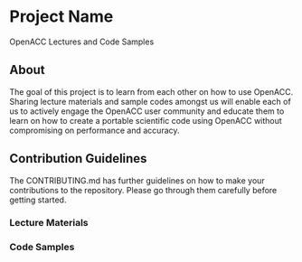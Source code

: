 # Project Name
OpenACC Lectures and Code Samples

## About
The goal of this project is to learn from each other on how to use OpenACC. Sharing lecture materials and sample codes amongst us will enable each of us to actively engage the OpenACC user community and educate them to learn on how to create a portable scientific code using OpenACC without compromising on performance and accuracy. 

## Contribution Guidelines
The CONTRIBUTING.md has further guidelines on how to make your contributions to the repository. Please go through them carefully before getting started. 

### Lecture Materials 

### Code Samples 
